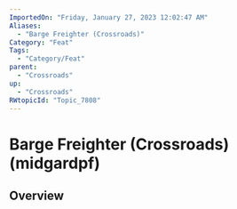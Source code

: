```yaml
---
ImportedOn: "Friday, January 27, 2023 12:02:47 AM"
Aliases:
  - "Barge Freighter (Crossroads)"
Category: "Feat"
Tags:
  - "Category/Feat"
parent:
  - "Crossroads"
up:
  - "Crossroads"
RWtopicId: "Topic_7808"
---
```

# Barge Freighter (Crossroads) (midgardpf)
## Overview
